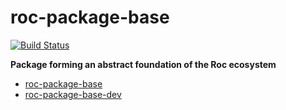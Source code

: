 # roc-package-base
[![Build Status](https://travis-ci.org/rocjs/roc-package-base.svg?branch=master)](https://travis-ci.org/rocjs/roc-package-core)

__Package forming an abstract foundation of the Roc ecosystem__  
- [roc-package-base](/packages/roc-package-base)
- [roc-package-base-dev](/packages/roc-package-base-dev)
